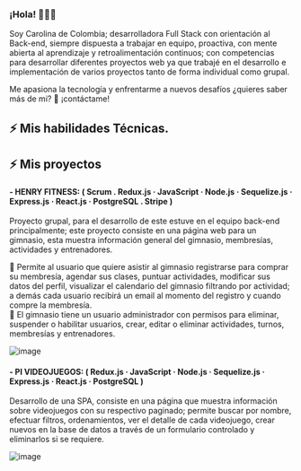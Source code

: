 ### ¡Hola!  👋💛💜
Soy Carolina de Colombia; desarrolladora Full Stack con orientación al Back-end, siempre dispuesta a trabajar en equipo, proactiva, con mente abierta al aprendizaje y retroalimentación continuos; con competencias para desarrollar diferentes proyectos web ya que trabajé en el desarrollo e implementación de varios proyectos tanto de forma individual como grupal.

Me apasiona la tecnología y enfrentarme a nuevos desafíos ¿quieres saber más de mi? 🤗 ¡contáctame!

## ⚡ Mis habilidades Técnicas.<br />


## ⚡ Mis proyectos <br />
#### - HENRY FITNESS: ( Scrum . Redux.js · JavaScript · Node.js · Sequelize.js · Express.js · React.js · PostgreSQL . Stripe )
Proyecto grupal, para el desarrollo de este estuve en el equipo back-end principalmente; este proyecto consiste en una página web para un gimnasio, esta muestra información general del gimnasio, membresías, actividades y entrenadores. <br />

🔸 Permite al usuario que quiere asistir al gimnasio registrarse para comprar su membresía, agendar sus clases, puntuar actividades, modificar sus datos del perfil, visualizar el calendario del gimnasio filtrando por actividad; a demás cada usuario recibirá un email al momento del registro y cuando compre la membresía.<br />
🔸 El gimnasio tiene un usuario administrador con permisos para eliminar, suspender o habilitar usuarios, crear, editar o eliminar actividades, turnos, membresías y entrenadores. <br />

![image](https://user-images.githubusercontent.com/90877760/190002141-7a0e193a-3001-41f1-99c9-5643d5254b52.png)

#### - PI VIDEOJUEGOS: ( Redux.js · JavaScript · Node.js · Sequelize.js · Express.js · React.js · PostgreSQL )
Desarrollo de una SPA, consiste en una página que muestra información sobre videojuegos con su respectivo paginado; permite buscar por nombre, efectuar filtros, ordenamientos, ver el detalle de cada videojuego, crear nuevos en la base de datos a través de un formulario controlado y eliminarlos si se requiere.


![image](https://user-images.githubusercontent.com/90877760/190005419-a16cc880-103c-482a-ba73-0e4fbe538f07.png)



<!--
**CAROLMEJIA/CAROLMEJIA** is a ✨ _special_ ✨ repository because its `README.md` (this file) appears on your GitHub profile.

Here are some ideas to get you started:

- 🔭 I’m currently working on ...
- 🌱 I’m currently learning ...
- 👯 I’m looking to collaborate on ...
- 🤔 I’m looking for help with ...
- 💬 Ask me about ...
- 📫 How to reach me: ...
- 😄 Pronouns: ...
- ⚡ Fun fact: ...
-->
